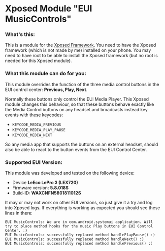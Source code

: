 # Xposed Module "EUI MusicControls"


### What's this:

This is a module for the [Xposed Framework](http://repo.xposed.info/). You need to have the Xposed framework (which is not made by me) installed on your phone. You may need to have root to be able to install the Xposed framework (but no root is needed for this Xposed module).


### What this module can do for you:

This module overrides the function of the three media control buttons in the EUI control center: **Previous, Play, Next**.

Normally these buttons only control the EUI Media Player. This Xposed module changes this behaviour, so that these buttons behave exactly like the Media Control buttons on any headset and broadcasts instead key events with these keycodes:

- `KEYCODE_MEDIA_PREVIOUS`
- `KEYCODE_MEDIA_PLAY_PAUSE`
- `KEYCODE_MEDIA_NEXT`

So any media app that supports the buttons on an external headset, should also be able to react to the button events from the EUI Control Center.


### Supported EUI Version:

This module was developed and tested on the following device:

- Device **LeEco LePro 3 (LEX720)**
- Firmware version: **5.8.018S**
- Build-ID: **WAXCNFN5801811012S**

It may or may not work on other EUI versions, so just give it a try and log into Xposed logs. If everything is working as expected you should see these lines in there:

```
EUI MusicControls: We are in com.android.systemui application. Will try to place method hooks for the music Play buttons in EUI Control Center. :)
EUI MusicControls: successfully replaced method handlePlayPause() :)
EUI MusicControls: successfully replaced method handleNext() :)
EUI MusicControls: successfully replaced method handlePrevious() :)
```

